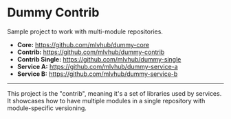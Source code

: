 # Dummy Contrib

Sample project to work with multi-module repositories.

- **Core:** https://github.com/mlvhub/dummy-core
- **Contrib:** https://github.com/mlvhub/dummy-contrib
- **Contrib Single:** https://github.com/mlvhub/dummy-single
- **Service A:** https://github.com/mlvhub/dummy-service-a
- **Service B:** https://github.com/mlvhub/dummy-service-b

---
This project is the "contrib", meaning it's a set of libraries used by services. It showcases how to have multiple modules in a single repository with module-specific versioning.